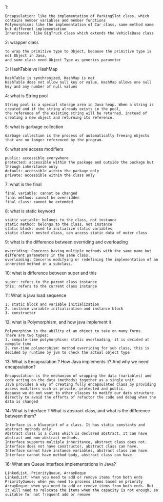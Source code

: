 1:
```text
Encapsulation: like the implementation of ParkingSlot class, which contains member variables and member functions
Polymorphism: like the implementation of Car class, same method name but different implementation
Inheritance: like BigTruck class which extends the VehicleBase class
```

2: wrapper class

```text
to wrap the primitive type to Object, because the primitive type is not Object in Java, 
and some class need Object Type as generics parameter
```

3: HashTable vs HashMap
```text
HashTable is synchronized, HashMap is not
HashTable does not allow null key or value, HashMap allows one null key and any number of null values
```

4: what is String pool
```text
String pool is a special storage area in Java heap. When a string is created and if the string already exists in the pool,
the reference of the existing string will be returned, instead of creating a new object and returning its reference.
```
5: what is garbage collection
```text
Garbage collection is the process of automatically freeing objects that are no longer referenced by the program.
```


6: what are access modifiers
```text
public: accessible everywhere
protected: accessible within the package and outside the package but through inheritance only
default: accessible within the package only
private: accessible within the class only
```

7: what is the final
```text
final variable: cannot be changed
final method: cannot be overridden
final class: cannot be extended
```

8: what is static keyword
```text
static variable: belongs to the class, not instance
static method: belongs to the class, not instance
static block: used to initialize static variables
static class: nested class, can access static data of outer class
```

9: what is the difference between overriding and overloading
```text
overriding: Concerns having multiple methods with the same name but different parameters in the same class.
overloading: Concerns modifying or redefining the implementation of an inherited method in a subclass.
```

10: what is difference between super and this
```text
super: refers to the parent class instance
this: refers to the current class instance
```

11: What is java load sequence
```text
1. static block and variable initialization
2. instance variable initialization and instance block
3. constructor
```

12: what is Polymorphism, and how java implement it
```text
Polymorphism is the ability of an object to take on many forms.
There are two types:
1. compile-time polymorphism: static overloading, it is decided at compile time
2. run-time polymorphism: method overriding for sub class, this is decided by runtime by jvm to check the actual object type
```

13: What is Encapsulation ? How Java implements it? And why we need encapsulation?
```text
Encapsulation is the mechanism of wrapping the data (variables) and code acting on the data (methods) together as a single unit.
Java provides a way of creating fully encapsulated class by providing access modifiers such as private, protected and public.
Because we do not want to other classes to modify our data structure directly to avoid the efforts of refactor the code and debug when the data is changed
```

14: What is Interface ? What is abstract class, and what is the difference between them?
```text
Interface is a blueprint of a class. It has static constants and abstract methods only.
Abstract class is a class which is declared abstract. It can have abstract and non-abstract methods.
Interface supports multiple inheritance, abstract class does not.
Interface does not have constructor, abstract class can have.
Interface cannot have instance variables, abstract class can have.
Interface cannot have method body, abstract class can have.
```

16: What are Queue interface implementations in Java?
```text
LinkedList, PriorityQueue, ArrayDeque
LinkedList: when you need to add or remove items from both ends
PriorityQueue: when you need to process items based on priority
ArrayDeque: when you need to add or remove items from both ends. But it will need to relocate the items when the capacity is not enough, so suitable for not frequent add or remove
```